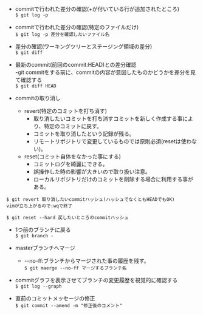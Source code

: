 
- commitで行われた差分の確認(+が付いている行が追加されたところ)<br>
`$ git log -p`<br>

- commitで行われた差分の確認(特定のファイルだけ)<br>
`$ git log -p 差分を確認したいファイル名`<br>

- 差分の確認(ワーキングツリーとステージング領域の差分)<br>
`$ git diff`<br>

- 最新のcommit(前回のcommit:HEAD)との差分確認<br>
  -git commitをする前に、commitの内容が意図したものかどうかを差分を見て確認する<br>
`$ git diff HEAD`<br>

- commitの取り消し<br>
  - revert(特定のコミットを打ち消す)<br>
    - 取り消したいコミットを打ち消すコミットを新しく作成する事により、特定のコミットに戻す。<br>
    - コミットを取り消したという記録が残る。<br>
    -  リモートリポジトリで変更しているものでは原則必須(resetは使わない)。<br>
  - reset(コミット自体をなかった事にする)<br>
    - コミットログを綺麗にできる。<br>
    - 誤操作した時の影響が大きいので取り扱い注意。<br>
    - ローカルリポジトリだけのコミットを削除する場合に利用する事がある。<br>

```
$ git revert 取り消したいcommitハッシュ(ハッシュでなくともHEADでもOK)
vimが立ち上がるので:wqで終了
```

```
$ git reset --hard 戻したいところのcommitハッシュ
```

- 1つ前のブランチに戻る<br>
`$ git branch -`<br>

- masterブランチへマージ<br>
  - --no-ff:ブランチからマージされた事の履歴を残す。<br>
`$ git maerge --no-ff マージするブランチ名`

- commitグラフを表示させてブランチの変更履歴を視覚的に確認する<br>
`$ git log --graph`<br>


- 直前のコミットメッセージの修正<br>
`$ git commit --amend -m "修正後のコメント"`<br>
